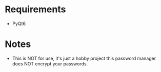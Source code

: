 # Requirements
- PyQt6
# Notes
- This is NOT for use, it's just a hobby project this password manager does NOT encrypt your passwords.
